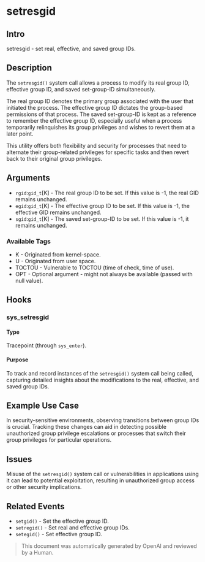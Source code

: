 
# setresgid

## Intro

setresgid - set real, effective, and saved group IDs.

## Description

The `setresgid()` system call allows a process to modify its real group ID,
effective group ID, and saved set-group-ID simultaneously.

The real group ID denotes the primary group associated with the user that
initiated the process. The effective group ID dictates the group-based
permissions of that process. The saved set-group-ID is kept as a reference to
remember the effective group ID, especially useful when a process temporarily
relinquishes its group privileges and wishes to revert them at a later point.

This utility offers both flexibility and security for processes that need to
alternate their group-related privileges for specific tasks and then revert back
to their original group privileges.

## Arguments

* `rgid`:`gid_t`[K] - The real group ID to be set. If this value is -1, the real GID remains unchanged.
* `egid`:`gid_t`[K] - The effective group ID to be set. If this value is -1, the effective GID remains unchanged.
* `sgid`:`gid_t`[K] - The saved set-group-ID to be set. If this value is -1, it remains unchanged.

### Available Tags

* K - Originated from kernel-space.
* U - Originated from user space.
* TOCTOU - Vulnerable to TOCTOU (time of check, time of use).
* OPT - Optional argument - might not always be available (passed with null value).

## Hooks

### sys_setresgid

#### Type

Tracepoint (through `sys_enter`).

#### Purpose

To track and record instances of the `setresgid()` system call being called,
capturing detailed insights about the modifications to the real, effective, and
saved group IDs.

## Example Use Case

In security-sensitive environments, observing transitions between group IDs is
crucial. Tracking these changes can aid in detecting possible unauthorized group
privilege escalations or processes that switch their group privileges for
particular operations.

## Issues

Misuse of the `setresgid()` system call or vulnerabilities in applications using
it can lead to potential exploitation, resulting in unauthorized group access or
other security implications.

## Related Events

* `setgid()` - Set the effective group ID.
* `setregid()` - Set real and effective group IDs.
* `setegid()` - Set effective group ID.

> This document was automatically generated by OpenAI and reviewed by a Human.
